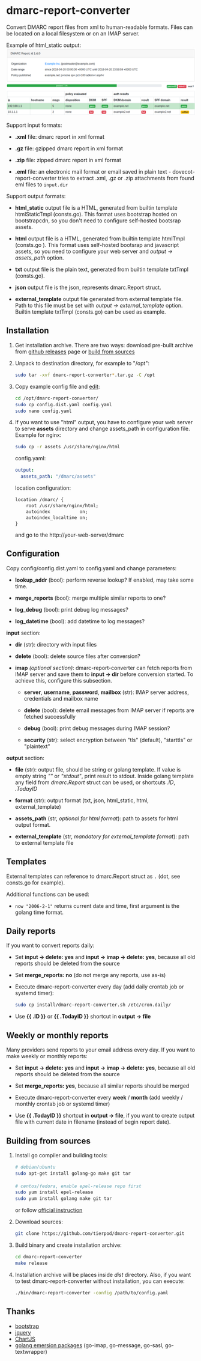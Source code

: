 dmarc-report-converter
======================

Convert DMARC report files from xml to human-readable formats. Files can be located on a local
filesystem or on an IMAP server.

Example of html_static output:
![html](screenshots/html_static.png)

Support input formats:

* **.xml** file: dmarc report in xml format

* **.gz** file: gzipped dmarc report in xml format

* **.zip** file: zipped dmarc report in xml format

* **.eml** file: an electronic mail format or email saved in plain text - dovecot-report-converter
  tries to extract .xml, .gz or .zip attachments from found eml files to `input.dir`

Support output formats:

* **html_static** output file is a HTML, generated from builtin template htmlStaticTmpl (consts.go).
  This format uses bootstrap hosted on bootstrapcdn, so you don't need to configure self-hosted
  bootsrap assets.

* **html** output file is a HTML, generated from builtin template htmlTmpl (consts.go ).
  This format uses self-hosted bootsrap and javascript assets, so you need to configure your web
  server and *output -> assets_path* option.

* **txt** output file is the plain text, generated from builtin template txtTmpl (consts.go).

* **json** output file is the json, represents dmarc.Report struct.

* **external_template** output file generated from external template file. Path to this file
  must be set with *output -> external_template* option. Builtin template txtTmpl (consts.go) can
  be used as example.

Installation
------------

1. Get installation archive. There are two ways: download pre-built archive from
   [github releases](https://github.com/tierpod/dmarc-report-converter/releases) page or
   [build from sources](#building-from-sources)

2. Unpack to destination directory, for example to "/opt":

   ```bash
   sudo tar -xvf dmarc-report-converter*.tar.gz -C /opt
   ```

3. Copy example config file and [edit](#configuration):

   ```bash
   cd /opt/dmarc-report-converter/
   sudo cp config.dist.yaml config.yaml
   sudo nano config.yaml
   ```

4. If you want to use "html" output, you have to configure your web server to serve **assets**
   directory and change assets_path in configuration file. Example for nginx:

   ```bash
   sudo cp -r assets /usr/share/nginx/html
   ```

   config.yaml:

   ```yaml
   output:
     assets_path: "/dmarc/assets"
   ```

   location configuration:

   ```nginx
   location /dmarc/ {
       root /usr/share/nginx/html;
       autoindex           on;
       autoindex_localtime on;
   }
   ```

    and go to the http://your-web-server/dmarc

Configuration
-------------

Copy config/config.dist.yaml to config.yaml and change parameters:

* **lookup_addr** (bool): perform reverse lookup? If enabled, may take some time.

* **merge_reports** (bool): merge multiple similar reports to one?

* **log_debug** (bool): print debug log messages?

* **log_datetime** (bool): add datetime to log messages?

**input** section:

* **dir** (str): directory with input files

* **delete** (bool): delete source files after conversion?

* **imap** *(optional section)*: dmarc-report-converter can fetch reports from IMAP server and save
  them to **input -> dir** before conversion started. To achieve this, configure this subsection.

  * **server**, **username**, **password**, **mailbox** (str): IMAP server address, credentials and
    mailbox name

  * **delete** (bool): delete email messages from IMAP server if reports are fetched successfully

  * **debug** (bool): print debug messages during IMAP session?
  
  * **security** (str): select encryption between "tls" (default), "starttls" or "plaintext"

**output** section:

* **file** (str): output file, should be string or golang template. If value is empty string *""* or
  *"stdout"*, print result to stdout. Inside golang template any field from *dmarc.Report* struct
  can be used, or shortcuts *.ID*, *.TodayID*

* **format** (str): output format (txt, json, html_static, html, external_template)

* **assets_path** (str, *optional for html format*): path to assets for html output format.

* **external_template** (str, *mandatory for external_template format*): path to external template
  file

Templates
---------

External templates can reference to dmarc.Report struct as `.` (dot, see consts.go for example).

Additional functions can be used:

* `now "2006-2-1"` returns current date and time, first argument is the golang time format.

Daily reports
--------------

If you want to convert reports daily:

* Set **input -> delete: yes** and **input -> imap -> delete: yes**, because all old reports should
  be deleted from the source

* Set **merge_reports: no** (do not merge any reports, use as-is)

* Execute dmarc-report-converter every day (add daily crontab job or systemd timer):

  ```bash
  sudo cp install/dmarc-report-converter.sh /etc/cron.daily/
  ```

* Use **{{ .ID }}** or **{{ .TodayID }}** shortcut in **output -> file**

Weekly or monthly reports
-------------------------

Many providers send reports to your email address every day. If you want to make weekly or monthly
reports:

* Set **input -> delete: yes** and **input -> imap -> delete: yes**, because all old reports should
  be deleted from the source

* Set **merge_reports: yes**, because all similar reports should be merged

* Execute dmarc-report-converter every **week** / **month** (add weekly / monthly crontab job or
  systemd timer)

* Use **{{ .TodayID }}** shortcut in **output -> file**, if you want to create output file with
  current date in filename (instead of begin report date).

Building from sources
---------------------

1. Install go compiler and building tools:

   ```bash
   # debian/ubuntu
   sudo apt-get install golang-go make git tar

   # centos/fedora, enable epel-release repo first
   sudo yum install epel-release
   sudo yum install golang make git tar
   ```

   or follow [official instruction](https://golang.org/dl/)

2. Download sources:

   ```bash
   git clone https://github.com/tierpod/dmarc-report-converter.git
   ```

3. Build binary and create installation archive:

   ```bash
   cd dmarc-report-converter
   make release
   ```

4. Installation archive will be places inside _dist_ directory. Also, if you want to test
   dmarc-report-converter without installation, you can execute:

   ```bash
   ./bin/dmarc-report-converter -config /path/to/config.yaml
   ```

Thanks
------

* [bootstrap](https://getbootstrap.com/)
* [jquery](http://jquery.com/)
* [ChartJS](http://chartjs.org/)
* [golang emersion packages](https://github.com/emersion) (go-imap, go-message, go-sasl, go-textwrapper)
